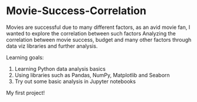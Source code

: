 # Movie-Success-Correlation
Movies are successful due to many different factors, as an avid movie fan, I wanted to explore the correlation between such factors
Analyzing the correlation between movie success, budget and many other factors through data viz libraries and further analysis.

Learning goals:
1. Learning Python data analysis basics
2. Using libraries such as Pandas, NumPy, Matplotlib and Seaborn
3. Try out some basic analysis in Jupyter notebooks

My first project!

